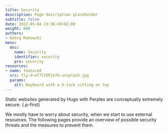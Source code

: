 ```yaml
---
title: Security
description: Page description placeholder
subtitle: false
date: 2022-05-04 23:36:49+02:00
weight: 800
authors:
- Georg Makowski
menu:
  doc:
    name: Security
    identifier: security
    pre: security
resources:
- name: featured
  src: fly-d-mT7lXZPjk7U-unsplash.jpg
  params:
    alt: Keyboard with a U-lock sitting on top
---
```


Static websites generated by Hugo with Perplex are conceptually extremely secure.
{.p-first} <!--more-->

We mostly have to worry about security, when we start to use external resources. The following pages provide  an overview of possible security threats and the measures to prevent them.
